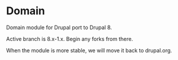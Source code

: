 Domain
======

Domain module for Drupal port to Drupal 8.

Active branch is 8.x-1.x. Begin any forks from there.

When the module is more stable, we will move it back to drupal.org.
